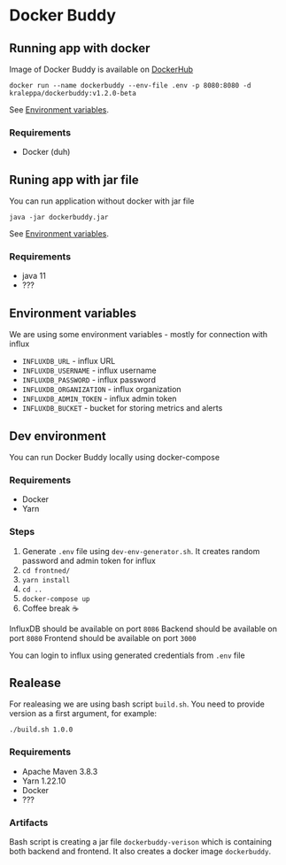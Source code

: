 # Docker Buddy

## Running app with docker
Image of Docker Buddy is available on [DockerHub](https://hub.docker.com/repository/docker/kraleppa/dockerbuddy)
```
docker run --name dockerbuddy --env-file .env -p 8080:8080 -d kraleppa/dockerbuddy:v1.2.0-beta
```

See [Environment variables](#environment-variables).
### Requirements
- Docker (duh)

## Runing app with jar file
You can run application without docker with jar file
```
java -jar dockerbuddy.jar
```
See [Environment variables](#environment-variables).
### Requirements
- java 11
- ???  

## Environment variables
We are using some environment variables - mostly for connection with influx
- `INFLUXDB_URL` - influx URL
- `INFLUXDB_USERNAME` - influx username
- `INFLUXDB_PASSWORD` - influx password
- `INFLUXDB_ORGANIZATION` - influx organization
- `INFLUXDB_ADMIN_TOKEN` - influx admin token
- `INFLUXDB_BUCKET` - bucket for storing metrics and alerts


## Dev environment
You can run Docker Buddy locally using docker-compose
### Requirements
- Docker
- Yarn

### Steps
1. Generate `.env` file using `dev-env-generator.sh`. It creates random password and admin token for influx
2. `cd frontned/`
3. `yarn install`
4. `cd ..`
5. `docker-compose up`
6. Coffee break ☕

InfluxDB should be available on port `8086`
Backend should be available on port `8080`
Frontend should be available on port `3000`

You can login to influx using generated credentials from `.env` file

## Realease
For realeasing we are using bash script `build.sh`. You need to provide version as a first argument, for example:

`./build.sh 1.0.0`
### Requirements
- Apache Maven 3.8.3
- Yarn 1.22.10
- Docker
- ???
### Artifacts
Bash script is creating a jar file `dockerbuddy-verison` which is containing both backend and frontend. It also creates a docker image `dockerbuddy`.

